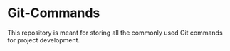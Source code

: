 # Git-Commands
This repository is meant for storing all the commonly used Git commands for project development.
